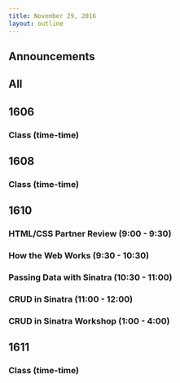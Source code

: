 ```yaml
---
title: November 29, 2016
layout: outline
---
```




## Announcements


## All

## 1606

### Class (time-time)

## 1608

### Class (time-time)

## 1610

### HTML/CSS Partner Review (9:00 - 9:30)

### How the Web Works (9:30 - 10:30)

### Passing Data with Sinatra (10:30 - 11:00)

### CRUD in Sinatra (11:00 - 12:00)

### CRUD in Sinatra Workshop (1:00 - 4:00)

## 1611

### Class (time-time)

